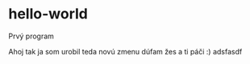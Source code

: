 hello-world
===========

Prvý program

Ahoj tak ja som urobil teda novú zmenu dúfam žes a ti páči :)
adsfasdf
